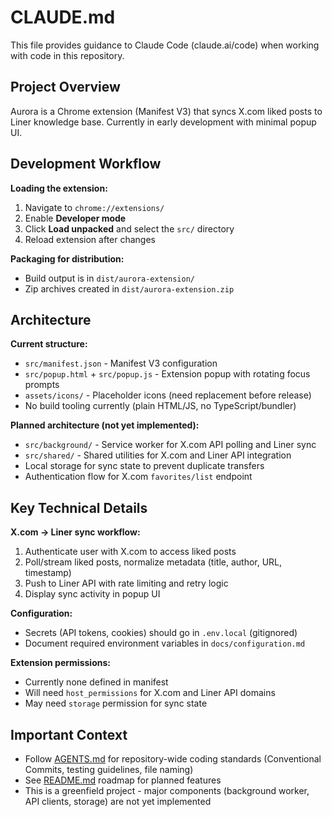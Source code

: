 # CLAUDE.md

This file provides guidance to Claude Code (claude.ai/code) when working with code in this repository.

## Project Overview

Aurora is a Chrome extension (Manifest V3) that syncs X.com liked posts to Liner knowledge base. Currently in early development with minimal popup UI.

## Development Workflow

**Loading the extension:**
1. Navigate to `chrome://extensions/`
2. Enable **Developer mode**
3. Click **Load unpacked** and select the `src/` directory
4. Reload extension after changes

**Packaging for distribution:**
- Build output is in `dist/aurora-extension/`
- Zip archives created in `dist/aurora-extension.zip`

## Architecture

**Current structure:**
- `src/manifest.json` - Manifest V3 configuration
- `src/popup.html` + `src/popup.js` - Extension popup with rotating focus prompts
- `assets/icons/` - Placeholder icons (need replacement before release)
- No build tooling currently (plain HTML/JS, no TypeScript/bundler)

**Planned architecture (not yet implemented):**
- `src/background/` - Service worker for X.com API polling and Liner sync
- `src/shared/` - Shared utilities for X.com and Liner API integration
- Local storage for sync state to prevent duplicate transfers
- Authentication flow for X.com `favorites/list` endpoint

## Key Technical Details

**X.com → Liner sync workflow:**
1. Authenticate user with X.com to access liked posts
2. Poll/stream liked posts, normalize metadata (title, author, URL, timestamp)
3. Push to Liner API with rate limiting and retry logic
4. Display sync activity in popup UI

**Configuration:**
- Secrets (API tokens, cookies) should go in `.env.local` (gitignored)
- Document required environment variables in `docs/configuration.md`

**Extension permissions:**
- Currently none defined in manifest
- Will need `host_permissions` for X.com and Liner API domains
- May need `storage` permission for sync state

## Important Context

- Follow [AGENTS.md](AGENTS.md) for repository-wide coding standards (Conventional Commits, testing guidelines, file naming)
- See [README.md](README.md) roadmap for planned features
- This is a greenfield project - major components (background worker, API clients, storage) are not yet implemented
